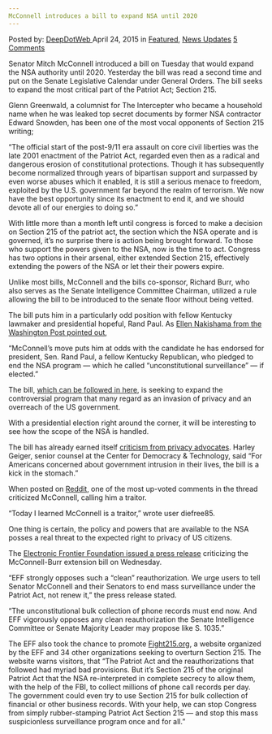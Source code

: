 ```yaml
---
McConnell introduces a bill to expand NSA until 2020
---
```

<article class="post-listing post-10070 post type-post status-publish format-standard has-post-thumbnail hentry  tag-2800 tag-bill tag-expand tag-introduces tag-mcconnell tag-nsa">
    <div class="post-inner">
        <span>Posted by: <a href="https://www.deepdotweb.com/author/admin/" title="">DeepDotWeb </a></span>
    <span>April 24, 2015</span>
    <span>in <a href="https://www.deepdotweb.com/category/deepdot-news/" rel="category tag">Featured</a>, <a href="https://www.deepdotweb.com/category/news-updates/" rel="category tag">News Updates</a></span>
    <span><a href="https://www.deepdotweb.com/2015/04/24/mcconnell-introduces-a-bill-to-expand-nsa-until-2020/#comments">5 Comments</a></span>
    </p>
    <div class="clear"></div>
    <div class="entry">
    <p>Senator Mitch McConnell introduced a bill <span class="aBn" tabindex="0" data-term="goog_1804282997"><span class="aQJ">on Tuesday</span></span> that would expand the NSA authority until 2020. Yesterday the bill was read a second time and put on the Senate Legislative Calendar under General Orders. The bill seeks to expand the most critical part of the Patriot Act; Section 215.</p>
    <p>Glenn Greenwald, a columnist for The Intercepter who became a household name when he was leaked top secret documents by former NSA contractor Edward Snowden, has been one of the most vocal opponents of Section 215 writing;</p>
    <p>&#8220;The official start of the post-9/11 era assault on core civil liberties was the late 2001 enactment of the Patriot Act, regarded even then as a radical and dangerous erosion of constitutional protections. Though it has subsequently become normalized through years of bipartisan support and surpassed by even worse abuses which it enabled, it is still a serious menace to freedom, exploited by the U.S. government far beyond the realm of terrorism. We now have the best opportunity since its enactment to end it, and we should devote all of our energies to doing so.&#8221;</p>
    <p>With little more than a month left until congress is forced to make a decision on Section 215 of the patriot act, the section which the NSA operate and is governed, it&#8217;s no surprise there is action being brought forward. To those who support the powers given to the NSA, now is the time to act. Congress has two options in their arsenal, either extended Section 215, effectively extending the powers of the NSA or let their their powers expire.</p>
    <p>Unlike most bills, McConnell and the bills co-sponsor, Richard Burr, who also serves as the Senate Intelligence Committee Chairman, utilized a rule allowing the bill to be introduced to the senate floor without being vetted.</p>
    <p>The bill puts him in a particularly odd position with fellow Kentucky lawmaker and presidential hopeful, Rand Paul. As <a href="http://www.washingtonpost.com/world/national-security/mcconnell-introduces-bill-to-extend-nsa-surveillance/2015/04/21/fa4b66aa-e89d-11e4-aae1-d642717d8afa_story.html" target="_blank">Ellen Nakishama from the Washington Post pointed out</a>,</p>
    <p>“McConnell’s move puts him at odds with the candidate he has endorsed for president, Sen. Rand Paul, a fellow Kentucky Republican, who pledged to end the NSA program — which he called “unconstitutional surveillance” — if elected.”</p>
    <p>The bill, <a href="https://www.congress.gov/bill/114th-congress/senate-bill/1035" target="_blank">which can be followed in here</a>, is seeking to expand the controversial program that many regard as an invasion of privacy and an overreach of the US government.</p>
    <p>With a presidential election right around the corner, it will be interesting to see how the scope of the NSA is handled.</p>
    <p>The bill has already earned itself <a href="http://www.nationaljournal.com/tech/mcconnell-introduces-bill-to-reauthorize-patriot-act-until-2020-20150421" target="_blank">criticism from privacy advocates</a>. Harley Geiger, senior counsel at the Center for Democracy &amp; Technology, said &#8220;For Americans concerned about government intrusion in their lives, the bill is a kick in the stomach.&#8221;</p>
    <p>When posted on <a href="https://www.reddit.com/r/news/comments/33grjd/mcconnell_introduces_bill_to_reauthorize_patriot/" target="_blank">Reddit</a>, one of the most up-voted comments in the thread criticized McConnell, calling him a traitor.</p>
    <p>“Today I learned McConnell is a traitor,” wrote user diefree85.</p>
    <p>One thing is certain, the policy and powers that are available to the NSA posses a real threat to the expected right to privacy of US citizens.</p>
    <p>The <a href="https://www.eff.org/deeplinks/2015/04/eff-opposes-senate-leader-mcconnells-section-215-reauthorization" target="_blank">Electronic Frontier Foundation issued a press release</a> criticizing the McConnell-Burr extension bill <span class="aBn" tabindex="0" data-term="goog_1804282998"><span class="aQJ">on Wednesday</span></span>.</p>
    <p>“EFF strongly opposes such a &#8220;clean&#8221; reauthorization. We urge users to tell Senator McConnell and their Senators to end mass surveillance under the Patriot Act, not renew it,” the press release stated.</p>
    <p>“The unconstitutional bulk collection of phone records must end now. And EFF vigorously opposes any clean reauthorization the Senate Intelligence Committee or Senate Majority Leader may propose like S. 1035.”</p>
    <p>The EFF also took the chance to promote <a href="https://fight215.org/" target="_blank">Fight215.org</a>, a website organized by the EFF and 34 other organizations seeking to overturn Section 215. The website warns visitors, that “The Patriot Act and the reauthorizations that followed had myriad bad provisions. But it’s Section 215 of the original Patriot Act that the NSA re-interpreted in complete secrecy to allow them, with the help of the FBI, to collect millions of phone call records per day. The government could even try to use Section 215 for bulk collection of financial or other business records. With your help, we can stop Congress from simply rubber-stamping Patriot Act Section 215 — and stop this mass suspicionless surveillance program once and for all.”</p>
    </div>
    <span style="display:none"><a href="https://www.deepdotweb.com/tag/2020/" rel="tag">2020</a> <a href="https://www.deepdotweb.com/tag/bill/" rel="tag">bill</a> <a href="https://www.deepdotweb.com/tag/expand/" rel="tag">expand</a> <a href="https://www.deepdotweb.com/tag/introduces/" rel="tag">introduces</a> <a href="https://www.deepdotweb.com/tag/mcconnell/" rel="tag">mcconnell</a> <a href="https://www.deepdotweb.com/tag/nsa/" rel="tag">nsa</a></span> <span style="display:none" class="updated">2015-04-24</span>
    <div style="display:none" class="vcard author" itemprop="author" itemscope itemtype="http://schema.org/Person"><strong class="fn" itemprop="name"><a href="https://www.deepdotweb.com/author/admin/" title="Posts by DeepDotWeb" rel="author">DeepDotWeb</a></strong></div>
    </div>
</article>

